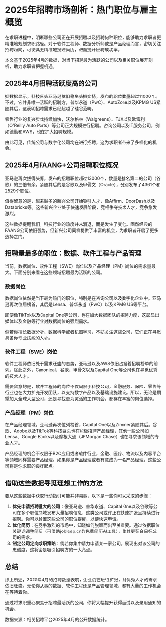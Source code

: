 # 2025年招聘市场剖析：热门职位与雇主概览

在求职进程中，明晰哪些公司正在开展招聘以及招聘何种职位，能够助力求职者更精准地规划求职路径。对于软件工程师、数据分析师或是产品经理而言，密切关注招聘趋向，可使其更精准地投递简历，进而提升应聘成功率。

本文基于2025年4月的数据，对当下招聘最为活跃的公司以及相关职位展开剖析，助力求职者把握机遇。

## 2025年4月招聘活跃度高的公司
据数据显示，科技巨头亚马逊依旧稳坐头把交椅，发布的职位数量超过11000个。不过，它并非唯一活跃的招聘方，普华永道（PwC）、AutoZone以及KPMG US紧随其后，这表明招聘需求已经超越了硅谷范畴。

零售行业的复兴步伐持续加快，沃尔格林（Walgreens）、TJX以及欧雷利（O'Reilly Auto Parts）等公司正大规模进行招聘。咨询公司以及IT服务公司，例如德勤和AWS，也在扩大招聘规模。

由此可见，传统公司与数字化公司均在进行招聘，这为求职者带来了多样化的机会。

## 2025年4月FAANG+公司招聘职位概况
亚马逊再次拔得头筹，发布的招聘职位超过13000个，数量是排名第二的公司（谷歌）的三倍有余。紧随其后的是谷歌以及甲骨文（Oracle），分别发布了4361个和2529个职位。

值得留意的是，越来越多的新兴公司开始吸引人才，像Affirm、DoorDash以及Databricks等。这些新兴企业处于快速发展阶段，竞相争夺技术人才，竞争愈发激烈。

这些数据提醒我们，科技行业的热度并未消退，而是发生了变化。固然经典的FAANG公司依旧强势，但新兴公司同样提供了丰富的机会，为求职者开启了更多选择之门。

## 招聘量最多的职位：数据、软件工程与产品管理
当前，数据岗位、软件工程（SWE）岗位以及产品经理（PM）岗位的需求量最大。下面分别来看在这些领域招聘最为活跃的公司。

### 数据岗位
数据岗位依然是当下最为热门的职位，特别是在咨询公司以及数字化企业中。亚马逊再次位居榜首，其后是Lensa、普华永道（PwC）以及KPMG US等平台。

即便像TikTok以及Capital One等公司，也在加大数据团队的招聘力度，这彰显出媒体以及金融等行业对数据岗位的强烈需求。

倘若你擅长数据分析、数据科学或者机器学习，不妨关注这些公司，它们正在寻觅具备你专业技能的人才。

### 软件工程（SWE）岗位
软件工程师依旧处于需求旺盛的态势，亚马逊以及AWS依旧占据着招聘榜单的前列。除此之外，Canonical、谷歌、甲骨文以及Capital One等公司也在寻觅优秀的技术人才。

需要留意的是，软件工程师的岗位不仅局限于科技公司，金融服务、保险、零售等行业也在大力扩充开发团队，以支持数字产品以及基础设施建设。所以，无论是期望加入全球大型公司，还是寻找更为灵活的工作机会，都存在丰富的岗位选择。

### 产品经理（PM）岗位
在产品经理领域，亚马逊再次位列榜首，Capital One以及Zimmer紧随其后。谷歌、Adobe以及TikTok等科技巨头也在积极招聘产品经理，其他一些公司如Lensa、Google Books以及摩根大通（JPMorgan Chase）也在寻求该领域的专业人才。

产品经理的机会不仅限于B2C应用或者软件行业，金融、医疗、物流以及内容平台等领域同样需要产品经理。如果你是产品经理或者有意成为一名产品经理，这些公司将是你求职的良好起点。

## 借助这些数据寻觅理想工作的方法
要从这些数据中获取行动指引可能并非易事，以下是一些你可以采取的步骤：
1. **优先申请招聘量大的公司**：像亚马逊、普华永道、Capital One以及谷歌等公司在多个职位领域发布大量招聘信息，这类公司或许正在快速扩张且持续进行招聘。你可以设置这些公司的职位提醒，以便快速申请。
2. **优化简历**：在竞争激烈的市场中，知晓如何脱颖而出至关重要。通过依据职位关键词调整简历（可借助jobleap.cn的免费简历AI工具），使其更契合目标公司的需求。
3. **制定公司定向求职策略**：倘若你集中精力申请某一家公司，展现出对该公司的忠诚度，这将会是吸引招聘方的一大亮点。

## 总结
综上所述，2025年4月的招聘数据表明，企业仍在进行扩张，对优秀人才的需求依旧旺盛。无论你从事的数据、软件工程还是产品管理领域，都有大量的工作机会在等待着你。

通过将求职重心聚焦于招聘最活跃的公司，你将大幅提升获得面试以及录用通知的机会。

数据来源：相关招聘平台2025年4月的公开数据统计。